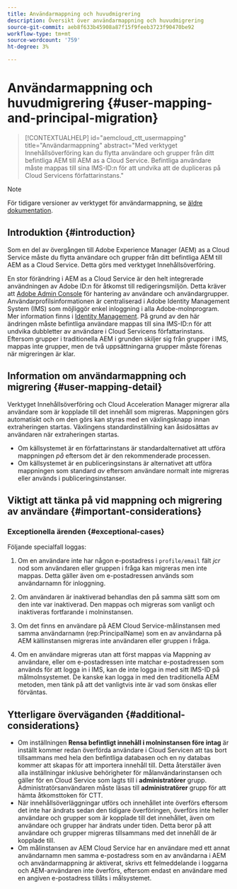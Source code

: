 ```yaml
---
title: Användarmappning och huvudmigrering
description: Översikt över användarmappning och huvudmigrering
source-git-commit: aeb8f633b45908a87f15f9feeb3723f90470be92
workflow-type: tm+mt
source-wordcount: '759'
ht-degree: 3%

---
```


# Användarmappning och huvudmigrering {#user-mapping-and-principal-migration}

>[!CONTEXTUALHELP]
>id="aemcloud_ctt_usermapping"
>title="Användarmappning"
>abstract="Med verktyget Innehållsöverföring kan du flytta användare och grupper från ditt befintliga AEM till AEM as a Cloud Service. Befintliga användare måste mappas till sina IMS-ID:n för att undvika att de dupliceras på Cloud Servicens författarinstans."

>[!NOTE]
>För tidigare versioner av verktyget för användarmappning, se [äldre dokumentation](/help/journey-migration/content-transfer-tool/user-mapping-tool-legacy/considerations-user-mapping-tool-legacy.md).

## Introduktion {#introduction}

Som en del av övergången till Adobe Experience Manager (AEM) as a Cloud Service måste du flytta användare och grupper från ditt befintliga AEM till AEM as a Cloud Service. Detta görs med verktyget Innehållsöverföring.

En stor förändring i AEM as a Cloud Service är den helt integrerade användningen av Adobe ID:n för åtkomst till redigeringsmiljön. Detta kräver att [Adobe Admin Console](https://helpx.adobe.com/enterprise/using/admin-console.html) för hantering av användare och användargrupper. Användarprofilsinformationen är centraliserad i Adobe Identity Management System (IMS) som möjliggör enkel inloggning i alla Adobe-molnprogram. Mer information finns i [Identity Management](https://experienceleague.adobe.com/docs/experience-manager-cloud-service/overview/what-is-new-and-different.html?lang=en#identity-management). På grund av den här ändringen måste befintliga användare mappas till sina IMS-ID:n för att undvika dubbletter av användare i Cloud Servicens författarinstans. Eftersom grupper i traditionella AEM i grunden skiljer sig från grupper i IMS, mappas inte grupper, men de två uppsättningarna grupper måste förenas när migreringen är klar.

## Information om användarmappning och migrering {#user-mapping-detail}

Verktyget Innehållsöverföring och Cloud Acceleration Manager migrerar alla användare som är kopplade till det innehåll som migreras. Mappningen görs automatiskt och om den görs kan styras med en växlingsknapp innan extraheringen startas. Växlingens standardinställning kan åsidosättas av användaren när extraheringen startas.

* Om källsystemet är en författarinstans är standardalternativet att utföra mappningen _på_ eftersom det är den rekommenderade processen.
* Om källsystemet är en publiceringsinstans är alternativet att utföra mappningen som standard _av_ eftersom användare normalt inte migreras eller används i publiceringsinstanser.

## Viktigt att tänka på vid mappning och migrering av användare {#important-considerations}


### Exceptionella ärenden {#exceptional-cases}

Följande specialfall loggas:

1. Om en användare inte har någon e-postadress i `profile/email` fält *jcr* nod som användaren eller gruppen i fråga kan migreras men inte mappas. Detta gäller även om e-postadressen används som användarnamn för inloggning.

1. Om användaren är inaktiverad behandlas den på samma sätt som om den inte var inaktiverad. Den mappas och migreras som vanligt och inaktiveras fortfarande i molninstansen.

1. Om det finns en användare på AEM Cloud Service-målinstansen med samma användarnamn (rep:PrincipalName) som en av användarna på AEM källinstansen migreras inte användaren eller gruppen i fråga.

1. Om en användare migreras utan att först mappas via Mappning av användare, eller om e-postadressen inte matchar e-postadressen som används för att logga in i IMS, kan de inte logga in med sitt IMS-ID på målmolnsystemet. De kanske kan logga in med den traditionella AEM metoden, men tänk på att det vanligtvis inte är vad som önskas eller förväntas.


## Ytterligare överväganden {#additional-considerations}

* Om inställningen **Rensa befintligt innehåll i molninstansen före intag** är inställt kommer redan överförda användare i Cloud Servicen att tas bort tillsammans med hela den befintliga databasen och en ny databas kommer att skapas för att importera innehåll till. Detta återställer även alla inställningar inklusive behörigheter för målanvändarinstansen och gäller för en Cloud Service som lagts till i **administratörer** grupp. Administratörsanvändaren måste läsas till **administratörer** grupp för att hämta åtkomsttoken för CTT.
* När innehållsöverläggningar utförs och innehållet inte överförs eftersom det inte har ändrats sedan den tidigare överföringen, överförs inte heller användare och grupper som är kopplade till det innehållet, även om användare och grupper har ändrats under tiden. Detta beror på att användare och grupper migreras tillsammans med det innehåll de är kopplade till.
* Om målinstansen av AEM Cloud Service har en användare med ett annat användarnamn men samma e-postadress som en av användarna i AEM och användarmappning är aktiverat, skrivs ett felmeddelande i loggarna och AEM-användaren inte överförs, eftersom endast en användare med en angiven e-postadress tillåts i målsystemet.
